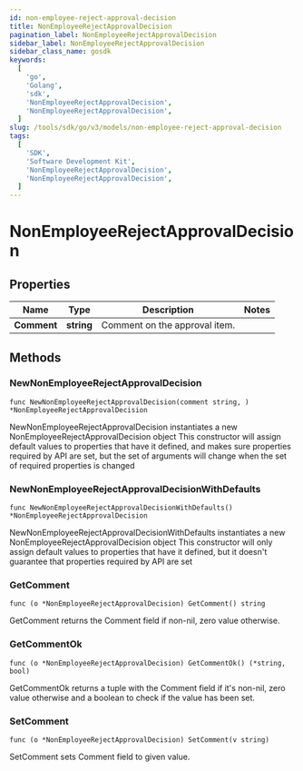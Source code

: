 ```yaml
---
id: non-employee-reject-approval-decision
title: NonEmployeeRejectApprovalDecision
pagination_label: NonEmployeeRejectApprovalDecision
sidebar_label: NonEmployeeRejectApprovalDecision
sidebar_class_name: gosdk
keywords:
  [
    'go',
    'Golang',
    'sdk',
    'NonEmployeeRejectApprovalDecision',
    'NonEmployeeRejectApprovalDecision',
  ]
slug: /tools/sdk/go/v3/models/non-employee-reject-approval-decision
tags:
  [
    'SDK',
    'Software Development Kit',
    'NonEmployeeRejectApprovalDecision',
    'NonEmployeeRejectApprovalDecision',
  ]
---
```


# NonEmployeeRejectApprovalDecision

## Properties

| Name        | Type       | Description                   | Notes |
| ----------- | ---------- | ----------------------------- | ----- |
| **Comment** | **string** | Comment on the approval item. |

## Methods

### NewNonEmployeeRejectApprovalDecision

`func NewNonEmployeeRejectApprovalDecision(comment string, ) *NonEmployeeRejectApprovalDecision`

NewNonEmployeeRejectApprovalDecision instantiates a new NonEmployeeRejectApprovalDecision object This constructor will assign default values to properties that have it defined, and makes sure properties required by API are set, but the set of arguments will change when the set of required properties is changed

### NewNonEmployeeRejectApprovalDecisionWithDefaults

`func NewNonEmployeeRejectApprovalDecisionWithDefaults() *NonEmployeeRejectApprovalDecision`

NewNonEmployeeRejectApprovalDecisionWithDefaults instantiates a new NonEmployeeRejectApprovalDecision object This constructor will only assign default values to properties that have it defined, but it doesn't guarantee that properties required by API are set

### GetComment

`func (o *NonEmployeeRejectApprovalDecision) GetComment() string`

GetComment returns the Comment field if non-nil, zero value otherwise.

### GetCommentOk

`func (o *NonEmployeeRejectApprovalDecision) GetCommentOk() (*string, bool)`

GetCommentOk returns a tuple with the Comment field if it's non-nil, zero value otherwise and a boolean to check if the value has been set.

### SetComment

`func (o *NonEmployeeRejectApprovalDecision) SetComment(v string)`

SetComment sets Comment field to given value.
